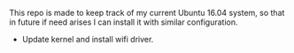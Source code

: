 This repo is made to keep track of my current Ubuntu 16.04 system, so that in future if need arises I can install it with similar configuration.
- Update kernel and install wifi driver.
